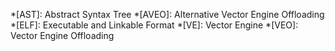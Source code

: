 *[AST]: Abstract Syntax Tree
*[AVEO]: Alternative Vector Engine Offloading
*[ELF]: Executable and Linkable Format
*[VE]: Vector Engine
*[VEO]: Vector Engine Offloading

